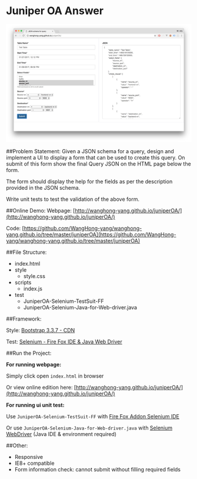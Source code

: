 # Juniper OA Answer

![](./readmePicture.png)

##Problem Statement:
Given a JSON schema for a query, design and implement a UI to display a form that can be used to create this query. On submit of this form show the final Query JSON on the HTML page below the form.

The form should display the help for the fields as per the description provided in the JSON schema.

Write unit tests to test the validation of the above form.

##Online Demo:
Webpage: [http://wanghong-yang.github.io/juniperOA/](http://wanghong-yang.github.io/juniperOA/)

Code: [https://github.com/WangHong-yang/wanghong-yang.github.io/tree/master/juniperOA](https://github.com/WangHong-yang/wanghong-yang.github.io/tree/master/juniperOA)

##File Structure:
- index.html
- style
    - style.css
- scripts
    - index.js
- test
    - JuniperOA-Selenium-TestSuit-FF
    - JuniperOA-Selenium-Java-for-Web-driver.java

##Framework:

Style: [Bootstrap 3.3.7 - CDN](https://maxcdn.bootstrapcdn.com/bootstrap/3.3.7/css/bootstrap.min.css)

Test: [Selenium - Fire Fox IDE & Java Web Driver](http://www.seleniumhq.org/)

##Run the Project:

**For running webpage:**

Simply click open `index.html` in browser 

Or view online edition here: [http://wanghong-yang.github.io/juniperOA/](http://wanghong-yang.github.io/juniperOA/)

**For running ui unit test:**

Use `JuniperOA-Selenium-TestSuit-FF` with [Fire Fox Addon Selenium IDE](https://addons.mozilla.org/en-us/firefox/addon/selenium-ide/)

Or use `JuniperOA-Selenium-Java-for-Web-driver.java` with [Selenium WebDriver](http://www.seleniumhq.org/docs/03_webdriver.jsp) (Java IDE & environment required)

##Other:
+ Responsive
+ IE8+ compatible
+ Form information check: cannot submit without filling required fields